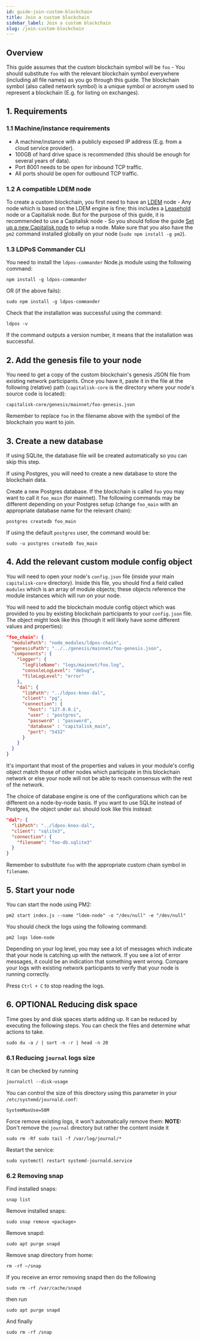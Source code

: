 ```yaml
---
id: guide-join-custom-blockchain
title: Join a custom blockchain
sidebar_label: Join a custom blockchain
slug: /join-custom-blockchain
---
```


## Overview

This guide assumes that the custom blockchain symbol will be `foo` - You should substitute `foo` with the relevant blockchain symbol everywhere (including all file names) as you go through this guide. The blockchain symbol (also called network symbol) is a unique symbol or acronym used to represent a blockchain (E.g. for listing on exchanges).

## 1. Requirements

### 1.1 Machine/instance requirements

- A machine/instance with a publicly exposed IP address (E.g. from a cloud service provider).
- 100GB of hard drive space is recommended (this should be enough for several years of data).
- Port 8001 needs to be open for inbound TCP traffic.
- All ports should be open for outbound TCP traffic.

### 1.2 A compatible LDEM node

To create a custom blockchain, you first need to have an [LDEM](https://github.com/Capitalisk/ldem) node - Any node which is based on the LDEM engine is fine; this includes a [Leasehold](https://www.leasehold.io/) node or a Capitalisk node. But for the purpose of this guide, it is recommended to use a Capitalisk node - So you should follow the guide [Set up a new Capitalisk node](/docs/) to setup a node. Make sure that you also have the `pm2` command installed globally on your node (`sudo npm install -g pm2`).

### 1.3 LDPoS Commander CLI

You need to install the `ldpos-commander` Node.js module using the following command:

```shell script
npm install -g ldpos-commander
```

OR (if the above fails):

```shell script
sudo npm install -g ldpos-commander
```

Check that the installation was successful using the command:

```shell script
ldpos -v
```

If the command outputs a version number, it means that the installation was successful.

## 2. Add the genesis file to your node

You need to get a copy of the custom blockchain's genesis JSON file from existing network participants.
Once you have it, paste it in the file at the following (relative) path (`capitalisk-core` is the directory where your node's source code is located):

```
capitalisk-core/genesis/mainnet/foo-genesis.json
```

Remember to replace `foo` in the filename above with the symbol of the blockchain you want to join.

## 3. Create a new database

If using SQLite, the database file will be created automatically so you can skip this step.

If using Postgres, you will need to create a new database to store the blockchain data.

Create a new Postgres database. If the blockchain is called `foo` you may want to call it `foo_main` (for mainnet).
The following commands may be different depending on your Postgres setup (change `foo_main` with an appropriate database name for the relevant chain):

```shell script
postgres createdb foo_main
```

If using the default `postgres` user, the command would be:

```shell script
sudo -u postgres createdb foo_main
```

## 4. Add the relevant custom module config object

You will need to open your node's `config.json` file (inside your main `capitalisk-core` directory).
Inside this file, you should find a field called `modules` which is an array of module objects; these objects reference the module instances which will run on your node.

You will need to add the blockchain module config object which was provided to you by existing blockchain participants to your `config.json` file.
The object might look like this (though it will likely have some different values and properties):

```json
"foo_chain": {
  "modulePath": "node_modules/ldpos-chain",
  "genesisPath": "../../genesis/mainnet/foo-genesis.json",
  "components": {
    "logger": {
      "logFileName": "logs/mainnet/foo.log",
      "consoleLogLevel": "debug",
      "fileLogLevel": "error"
    },
    "dal": {
      "libPath": "../ldpos-knex-dal",
      "client": "pg",
      "connection": {
        "host": "127.0.0.1",
        "user" : "postgres",
        "password" : "password",
        "database" : "capitalisk_main",
        "port": "5432"
      }
    }
  }
}
```

It's important that most of the properties and values in your module's config object match those of other nodes which participate in this blockchain network or else your node will not be able to reach consensus with the rest of the network.

The choice of database engine is one of the configurations which can be different on a node-by-node basis.
If you want to use SQLite instead of Postgres, the object under `dal` should look like this instead:

```json
"dal": {
  "libPath": "../ldpos-knex-dal",
  "client": "sqlite3",
  "connection": {
    "filename": "foo-db.sqlite3"
  }
}
```

Remember to substitute `foo` with the appropriate custom chain symbol in `filename`.

## 5. Start your node

You can start the node using PM2:

```shell script
pm2 start index.js --name "ldem-node" -o "/dev/null" -e "/dev/null"
```

You should check the logs using the following command:

```shell script
pm2 logs ldem-node
```

Depending on your log level, you may see a lot of messages which indicate that your node is catching up with the network.
If you see a lot of error messages, it could be an indication that something went wrong.
Compare your logs with existing network participants to verify that your node is running correctly.

Press `Ctrl + C` to stop reading the logs.

## 6. **OPTIONAL** Reducing disk space

Time goes by and disk spaces starts adding up. It can be reduced by executing the following steps. You can check the files and determine what actions to take.

```
sudo du -a / | sort -n -r | head -n 20
```

### 6.1 Reducing `journal` logs size

It can be checked by running

```
journalctl --disk-usage
```

You can control the size of this directory using this parameter in your `/etc/systemd/journald.conf`:

```
SystemMaxUse=50M
```

Force remove existing logs, it won't automatically remove them:
**NOTE:** Don't remove the `journal` directory but rather the content inside it

```
sudo rm -Rf sudo tail -f /var/log/journal/*
```

Restart the service:

```
sudo systemctl restart systemd-journald.service
```

### 6.2 Removing snap

Find installed snaps:

```
snap list
```

Remove installed snaps:

```
sudo snap remove <package>
```

Remove snapd:

```
sudo apt purge snapd
```

Remove snap directory from home:

```
rm -rf ~/snap
```

If you receive an error removing snapd then do the following

```
sudo rm -rf /var/cache/snapd
```

then run

```
sudo apt purge snapd
```

And finally

```
sudo rm -rf /snap
```
